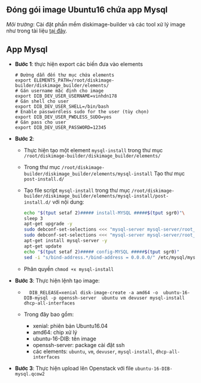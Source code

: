 ## Đóng gói image Ubuntu16 chứa app Mysql



*Môi trường*: Cài đặt phần mềm diskimage-builder và các tool xử lý image như trong tài liệu [tại đây](https://github.com/vinhducnguyen1708/Tim-hieu-OpenStack/blob/master/Image%20Create/Diskimage-Builder.md).


##  App Mysql

- **Bước 1**: thực hiện export các biến đưa vào elements

    ```
    # Đường dẫn đến thư mục chứa elements
    export ELEMENTS_PATH=/root/diskimage-builder/diskimage_builder/elements/
    # Gán username mặc định cho image
    export DIB_DEV_USER_USERNAME=vinhdn178
    # Gán shell cho user
    export DIB_DEV_USER_SHELL=/bin/bash
    # Enable passwordless sudo for the user (tùy chọn)
    export DIB_DEV_USER_PWDLESS_SUDO=yes
    # Gán pass cho user
    export DIB_DEV_USER_PASSWORD=12345
    ```

- **Bước 2**:

    - Thực hiện tạo một element `mysql-install` trong thư mục `/root/diskimage-builder/diskimage_builder/elements/`
    - Trong thư mục `/root/diskimage-builder/diskimage_builder/elements/mysql-install` Tạo thư mục `post-install.d/`
    - Tạo file script `mysql-install`  trong thư mục `/root/diskimage-builder/diskimage_builder/elements/mysql-install/post-install.d/`
     với nội dung: 

        ```sh
        echo "$(tput setaf 2)##### install-MYSQL #####$(tput sgr0)"\
        sleep 3
        apt-get upgrade -y
        sudo debconf-set-selections <<< "mysql-server mysql-server/root_password password 123"
        sudo debconf-set-selections <<< "mysql-server mysql-server/root_password_again password 123"
        apt-get install mysql-server -y
        apt-get update
        echo "$(tput setaf 2)##### config-MYSQL #####$(tput sgr0)"
        sed -i "s/bind-address.*/bind-address = 0.0.0.0/" /etc/mysql/mysql.conf.d/mysqld.cnf
        ```

    - Phân quyền `chmod +x mysql-install`

- **Bước 3**: Thực hiện lệnh tạo image:
    - ```
        DIB_RELEASE=xenial disk-image-create -a amd64 -o  ubuntu-16-DIB-mysql -p openssh-server  ubuntu vm devuser mysql-install dhcp-all-interfaces
        ```
    - Trong đây bao gồm:
        
        - xenial: phiên bản Ubuntu16.04
        - amd64: chip xử lý
        - ubuntu-16-DIB: tên image
        - openssh-server: package cài đặt ssh
        - các elements: `ubuntu`, `vm`, `devuser`, `mysql-install`, `dhcp-all-interfaces`
- **Bước 3**: Thực hiện upload lên Openstack với file `ubuntu-16-DIB-mysql.qcow2`

